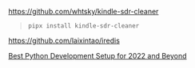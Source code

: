 https://github.com/whtsky/kindle-sdr-cleaner

> ```
> pipx install kindle-sdr-cleaner
> ```

https://github.com/laixintao/iredis

[Best Python Development Setup for 2022 and Beyond](https://laike9m.com/blog/best-python-development-setup-for-2022-and-beyond,144/)
